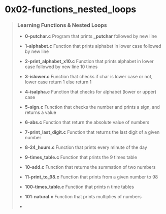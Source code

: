 # 0x02-functions_nested_loops

> ### Learning Functions & Nested Loops
>
> - **0-putchar.c** Program that prints **_putchar** followed by new line
>
> - **1-alphabet.c** Function that prints alphabet in lower case followed by new line
>
> - **2-print_alphabet_x10.c** Function that prints alphabet in lower case followed by new line  10 times
>
> - **3-islower.c** Function that checks if char is lower case or not, lower case return 1 else return 1
>
> - **4-isalpha.c** Function that checks for alphabet (lower or upper) case
>
> - **5-sign.c** Function that checks the number and prints a sign, and returns a value
>
> - **6-abs.c** Function that return the absolute value of numbers
>
> - **7-print_last_digit.c** Function that returns the last digit of a given number
>
> - **8-24_hours.c** Function that prints every minute of the day
>
> - **9-times_table.c** Function that prints the 9 times table
>
> - **10-add.c** Function that returns the summation of two numbers
>
> - **11-print_to_98.c** Function that prints from a given number to 98
>
> - **100-times_table.c** Function that prints n time tables
>
> - **101-natural.c** Function that prints multiplies of numbers
>
> -
